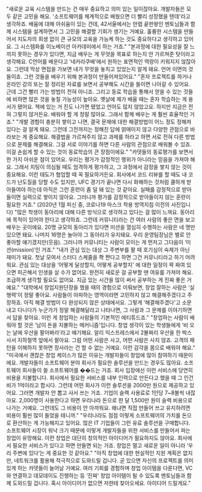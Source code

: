 "새로운 교육 시스템을 만드는 건 매우 중요하고 의미 있는 일이잖아요. 개발자들은 모두 같은 고민을 해요. '소프트웨어를 체계적으로 배웠으면 더 빨리 성장했을 텐데'라고 생각하죠. 배움에 대해 아쉬움이 있는 건데, 42서울에서는 만렙 끝판왕인 멘토님들과 함께 시스템을 설계하면서 그 고민을 해결할 기회가 생기는 거예요. 훌륭한 시스템을 만들어서 지도자의 희생 없이 큰 규모의 교육을 가능케 하는 것도 중요하다고 생각하고 있어요. 그 시스템화를 이노베이션 아카데미에서 하는 거죠."
"본과정에 대한 필요성을 잘 느끼지 못하는 경우가 있다면, 지금 배우는 게 무엇을 목표로 하는지 안 가르쳐준 탓이라고 생각해요. C언어를 배운다고 ‘네카라쿠배’에서 원하는 표면적인 역량이 키워지지 않잖아요. 그런데 막상 면접을 가보면 내가 무엇을 놓치고 있었는지 알게 돼요. 언어 이면의 것들이죠. 그런 것들을 배우기 위해 본과정이 만들어져있어요."
"혼자 프로젝트를 하거나 온라인 강의 또는 잘 정리된 자료를 보면서 공부해도 시간을 들이면 나아갈 수 있어요. 근데 그건 빨리 가는 방법이 전혀 아니죠. 그리고 동료 학습을 통해서 얻을 수 있는 것들에 비하면 많은 것을 놓칠 가능성이 높아요. 옛날에 제가 배울 때는 혼자 학습하는 게 용서가 됐어요. 책에 있는 거 진도 나가면 됐었고 언어도 많지 않았고요. 하지만 지금은 전혀 그렇지 않거든요. 배워야 할 게 정말 많아요. 그래서 함께 배우는 게 훨씬 효율적인 거죠."
"개발 경험이 충분히 쌓이고 나면, 결국 문제에 대한 해결방법이 어느 정도 정해져 있다는 걸 알게 돼요. 그런데 그전까지는 정해진 답에 얽매이지 않고 다양한 관점으로 바라보는 게 중요해요. 해결법을 가르쳐주지 않고 과제를 하라고 하면 서로 전혀 다른 방법으로 문제를 해결해요. 그걸 서로 이야기를 하면 다른 사람의 관점으로 배워볼 수 있죠. 이걸 손쉽게 할 수 있는 것이 동료학습의 큰 장점이에요."
"카뎃들의 동료평가를 보면서 한 가지 아쉬운 점이 있어요. 우리는 평가가 감정적인 행위가 아니라는 믿음을 가져야 해요. 그래서 치팅이 의심될 때도 엄격하게 평가하고, 그 과정에서 감정을 쌓지 않는 것이 중요해요. 이런 태도가 협업할 때 꼭 필요하거든요. 회사에서 코드 리뷰를 할 때도 내 코드가 난도질을 당할 수도 있지만, UFC 경기가 끝나면 다시 화해하는 것처럼 쿨하게 받아들여야 하는데 아직은 그런 훈련이 좀 덜 돼 있는 것 같아요. 실패를 감정적으로 받아들이면 실력으로 쌓이지 않아요. 그러니까 평가를 감정적으로 받아들이지 않는 훈련이 필요한 거죠."
(2020년 1월 피신 중, 코로나19 마스크 착용 방역지침 이전의 사진입니다)
"많은 학생이 동아리에 대해 다른 방식으로 생각하고 있다는 걸 많이 느껴요. 동아리에 목적이 있어야 한다고 생각하죠. 그런데 커뮤니티라는 건 여러 사람의 좋은 면을 보고 배우는 곳이에요. 20명 규모의 동아리가 있다면 미션을 열심히 수행하는 사람은 네 명만 있으면 돼요. 나머지 16명은 놀아야 그 동아리가 유지돼요. 우리 운영팀장님은 별로 안 좋아할 얘기겠지만(웃음). 그러니까 커뮤니티는 사람이 모이는 게 먼저고 그다음이 ‘미션(mission)’인 거죠."
"내가 관심 있는 대상 그 주변부를 팔 때 호기심이 숙제가 아닌 재미가 돼요. 첫날 모여서 스터디 스케줄을 쫙 짠다고 하면 그건 커뮤니티라고 하기 어려워요. 관심 있는 대상을 ‘어떻게 달성할지, 어떻게 공부할지' 에 대한 일정이 꽉 짜여 있으면 피곤해서 인생을 살 수가 없어요. 완전히 새로운 걸 공부할 땐 여유를 가져야 해요. 조급하게 생각할 필요도 없어요. 지금 있는 시간을 많이 써서 공부하는 게 진짜 좋은 거예요."
"대학에서 창업지원단장을 했을 때의 경험으로 미뤄보면, 창업 잘하는 사람은 ‘실행력'이 정말 좋아요. 사람들이 아파하는 영역이라면 고민하지 않고 해결해주겠다고 주장하죠. 아직 해결 방법이 다 완성되지 않은 상태에서요. 그렇게 ‘해결해주겠다'고 소문내고 다니다가 누군가가 정말 해결해달라고 나타나면, 그 사람과 그 문제를 이야기하면서 답을 찾아요. 이런 게 창업하는 사람들의 기본적인 에티튜드죠."
"창업하는 사람이 배워야 할 것은 ‘남이 돈을 지불하는 메커니즘'입니다. 창업 생각이 있는 학생들에게 ‘비 오는 날에 우산을 팔아봐라’라고 얘기해요. 알리 익스프레스에서 2불짜리 우산을 한 박스 사서 지하철역 앞에서 팔아요. 그럼 어떤 사람은 사고, 어떤 사람은 사지 않죠. 고객의 패턴을 이해하지 못하면 장사라는 건 할 수 없는 거예요. 이런 감각을 몸으로 배워야 해요."
"미국에서 괜찮은 창업 케이스가 많은 이유는 개발자들이 창업에 많이 참여하기 때문이에요. 개발자들이 소프트웨어 분야 회사가 필요한 솔루션을 만드는 경우도 많아요. 소프트웨어 회사들이 쓸 소프트웨어를 ��드는 거죠. 회사 입장에선 이런 서비스에 당연히 비용을 지불합니다. 회사에서 필요한 서비스를 내부 인력으로 만든다고 했을 때 그 인건비가 1억이라고 합시다. 그런데 어떤 회사가 이런 솔루션을 2000만 원으로 제공하고 있어요. 그러면 개발자 안 뽑고 사서 쓰는 거죠. 기업이 슬랙 사용료로 1인당 7~8불씩 내잖아요. 2,000명이 사용한다고 하면 우리나라 돈으로 한 달 1,500만 원이 슬랙 비용으로 나가는 거예요. 그런데도 그 비용이 안 아까워요. 왜냐면 직접 만들어 쓰고 유지하려면 비용이 훨씬 많이 들었을 테니까."
"우리나라도 점점 이렇게 소프트웨어의 가치를 돈으로 환산하는 게 가능해지고 있어요. 많은 IT 기업들이 그런 유료 솔루션을 구매합니다. 소프트웨어 시장이 워낙 크기 때문에 이렇게 개발자들을 위한 서비스를 만들어서 파는 창업이 유망해요. 이런 창업은 대단히 창의적인 아이디어가 필요하지도 않아요. 회사에서 필요한 서비스가 있다고 하면 만들면 되는 거죠. 창업은 멀고 새로운 일이 아니라 ‘우리 주변에 있다’는 게 중요한 것 같아요."
"아직 창업에 대한 현실적인 지원 계획은 없지만, 네트워크를 활용해 적극적으로 도와드릴 겁니다. 곧 있으면 자신의 프로젝트를 의미 있게 하는 카뎃들이 늘어날 거예요. 여러 기회를 경험하며 창업 아이템을 다룬다면, VC와 연결하고 데모데이도 진행하는 등 ‘진짜' 창업 아이템이 될 수 있도록 멘토님들과 함께 도와드릴 겁니다. 혹시 아이디어가 없으면 저한테 찾아오세요. 아이디어 드릴게요."
